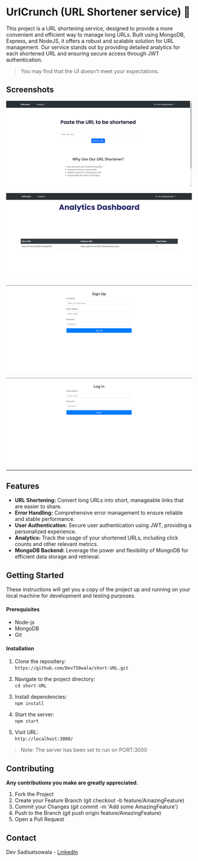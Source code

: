 
# UrlCrunch (URL Shortener service) 🔗

This project is a URL shortening service, designed to provide a more convenient and efficient way to manage long URLs. Built using MongoDB, Express, and NodeJS, it offers a robust and scalable solution for URL management. Our service stands out by providing detailed analytics for each shortened URL and ensuring secure access through JWT authentication.

> You may find that the UI doesn't meet your expectations.


## Screenshots

![App Screenshot](https://raw.githubusercontent.com/Dev750wala/short-URL/main/screenshots/Home%20page.png)

![App Screenshot](https://raw.githubusercontent.com/Dev750wala/short-URL/main/screenshots/Analytics.png)

![App Screenshot](https://raw.githubusercontent.com/Dev750wala/short-URL/main/screenshots/Signup%20page.png)

![App Screenshot](https://raw.githubusercontent.com/Dev750wala/short-URL/main/screenshots/Login%20page.png)

---    

## Features  
- **URL Shortening:** Convert long URLs into short, manageable links that are easier to share.  
- **Error Handling:** Comprehensive error management to ensure reliable and stable performance.  
- **User Authentication:** Secure user authentication using JWT, providing a personalized experience.  
- **Analytics:** Track the usage of your shortened URLs, including click counts and other relevant metrics.  
- **MongoDB Backend:** Leverage the power and flexibility of MongoDB for efficient data storage and retrieval.

## Getting Started

These instructions will get you a copy of the project up and running on your local machine for development and testing purposes.

#### Prerequisites

- Node-js
- MongoDB
- Git

#### Installation

1. Clone the repositery:    
```https://github.com/Dev750wala/short-URL.git```

2. Navigate to the project directory:  
```cd short-URL```

3. Install dependencies:  
```npm install```

4. Start the server:  
```npm start```

5. Visit URL:  
```http://localhost:3000/```  

> Note: The server has been set to run on PORT:3000


## Contributing
**Any contributions you make are greatly appreciated.**

1. Fork the Project
2. Create your Feature Branch (git checkout -b feature/AmazingFeature)
3. Commit your Changes (git commit -m 'Add some AmazingFeature')
4. Push to the Branch (git push origin feature/AmazingFeature)
5. Open a Pull Request

## Contact

Dev Sadisatsowala - [LinkedIn][reference]

[reference]: https://www.linkedin.com/in/dev-sadisatsowala/   

